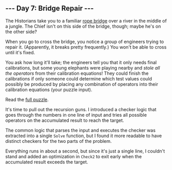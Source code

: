 ## --- Day 7: Bridge Repair ---
The Historians take you to a familiar [rope bridge](/2022/day/9) over a river in the middle of a jungle. The Chief isn't on this side of the bridge, though; maybe he's on the other side?

When you go to cross the bridge, you notice a group of engineers trying to repair it. (Apparently, it breaks pretty frequently.) You won't be able to cross until it's fixed.

You ask how long it'll take; the engineers tell you that it only needs final calibrations, but some young elephants were playing nearby and <em>stole all the operators</em> from their calibration equations! They could finish the calibrations if only someone could determine which test values could possibly be produced by placing any combination of operators into their calibration equations (your puzzle input).

Read the [full puzzle](https://adventofcode.com/2024/day/7).

It's time to pull out the recursion guns. I introduced a checker logic that goes through the numbers in one line of input and tries all possible operators on the accumulated result to reach the target.

The common logic that parses the input and executes the checker was extracted into a single `Solve` function, but I found it more readable to have distinct checkers for the two parts of the problem. 

Everything runs in about a second, but since it's just a single line, I couldn't stand and added an optimization in `Check2` to exit early when the accumulated result exceeds the target.
